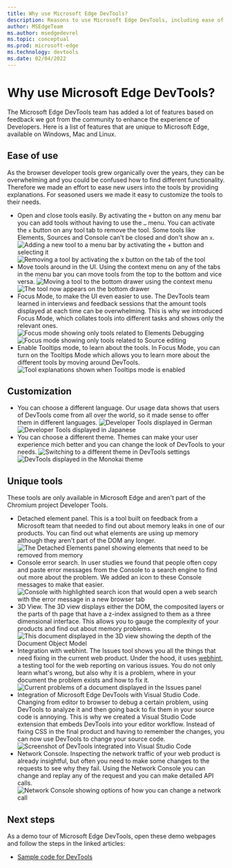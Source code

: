 ```yaml
---
title: Why use Microsoft Edge DevTools?
description: Reasons to use Microsoft Edge DevTools, including ease of use, customization, and unique tools.
author: MSEdgeTeam
ms.author: msedgedevrel
ms.topic: conceptual
ms.prod: microsoft-edge
ms.technology: devtools
ms.date: 02/04/2022
---
```

# Why use Microsoft Edge DevTools?

The Microsoft Edge DevTools team has added a lot of features based on feedback we got from the community to enhance the experience of Developers. Here is a list of features that are unique to Microsoft Edge, available on Windows, Mac and Linux.

<!-- ====================================================================== -->
## Ease of use

As the browser developer tools grew organically over the years, they can be overwhelming and you could be confused how to find different functionality. Therefore we made an effort to ease new users into the tools by providing explanations. For seasoned users we made it easy to customize the tools to their needs.

*  Open and close tools easily. By activating the `+` button on any menu bar you can add tools without having to use the `…` menu. You can activate the `x` button on any tool tab to remove the tool. Some tools like Elements, Sources and Console can't be closed and don't show an `x`.
![Adding a new tool to a menu bar by activating the + button and selecting it](media/xxx.msft.png)
![Removing a tool by activating the x button on the tab of the tool](media/xxx.msft.png)
*  Move tools around in the UI. Using the context menu on any of the tabs in the menu bar you can move tools from the top to the bottom and vice versa. 
![Moving a tool to the bottom drawer using the context menu](media/xxx.msft.png)
![The tool now appears on the bottom drawer](media/xxx.msft.png)
*  Focus Mode, to make the UI even easier to use. The DevTools team learned in interviews and feedback sessions that the amount tools displayed at each time can be overwhelming. This is why we introduced Focus Mode, which collates tools into different tasks and shows only the relevant ones.
![Focus mode showing only tools related to Elements Debugging](media/xxx.msft.png)
![Focus mode showing only tools related to Source editing](media/xxx.msft.png)
*  Enable Tooltips mode, to learn about the tools. In Focus Mode, you can turn on the Tooltips Mode which allows you to learn more about the different tools by moving around DevTools.
![Tool explanations shown when Tooltips mode is enabled](media/xxx.msft.png)

<!-- ====================================================================== -->
## Customization

*  You can choose a different language. Our usage data shows that users of DevTools come from all over the world, so it made sense to offer them in different languages.
![Developer Tools displayed in German](media/xxx.msft.png)
![Developer Tools displayed in Japanese](media/xxx.msft.png)
*  You can choose a different theme. Themes can make your user experience mich better and you can change the look of DevTools to your needs.
![Switching to a different theme in DevTools settings](media/xxx.msft.png)
![DevTools displayed in the Monokai theme](media/xxx.msft.png)

<!-- ====================================================================== -->
## Unique tools

These tools are only available in Microsoft Edge and aren't part of the Chromium project Developer Tools.

*  Detached element panel. This is a tool built on feedback from a Microsoft team that needed to find out about memory leaks in one of our products. You can find out what elements are using up memory although they aren't part of the DOM any longer.
![The Detached Elements panel showing elements that need to be removed from memory](media/xxx.msft.png)
*  Console error search. In user studies we found that people often copy and paste error messages from the Console to a search engine to find out more about the problem. We added an icon to these Console messages to make that easier.
![Console with highlighted search icon that would open a web search with the error message in a new browser tab](media/xxx.msft.png)
*  3D View. The 3D view displays either the DOM, the composited layers or the parts of th page that have a z-index assigned to them as a three dimensional interface. This allows you to gauge the complexity of your products and find out about memory problems.
![This document displayed in the 3D view showing the depth of the Document Object Model](media/xxx.msft.png)
*  Integration with webhint. The Issues tool shows you all the things that need fixing in the current web product. Under the hood, it uses [webhint](https://webhint.io), a testing tool for the web reporting on various issues. You do not only learn what's wrong, but also why it is a problem, where in your document the problem exists and how to fix it.
![Current problems of a document displayed in the Issues panel](media/xxx.msft.png)
*  Integration of Microsoft Edge DevTools with Visual Studio Code. Changing from editor to browser to debug a certain problem, using DevTools to analyze it and then going back to fix them in your source code is annoying. This is why we created a Visual Studio Code extension that embeds DevTools into your editor workflow. Instead of fixing CSS in the final product and having to remember the changes, you can now use DevTools to change your source code.
![Screenshot of DevTools integrated into Visual Studio Code](media/xxx.msft.png)
*  Network Console. Inspecting the network traffic of your web product is already insightful, but often you need to make some changes to the requests to see why they fail. Using the Network Console you can change and replay any of the request and you can make detailed API calls.
![Network Console showing options of how you can change a network call](media/xxx.msft.png)

<!-- ====================================================================== -->
## Next steps

As a demo tour of Microsoft Edge DevTools, open these demo webpages and follow the steps in the linked articles:

* [Sample code for DevTools](sample-code/sample-code.md)

<!--
* [Demo tour of DevTools](demo-tour/demo-tour-of-microsoft-edge-devtools.md)
-->
